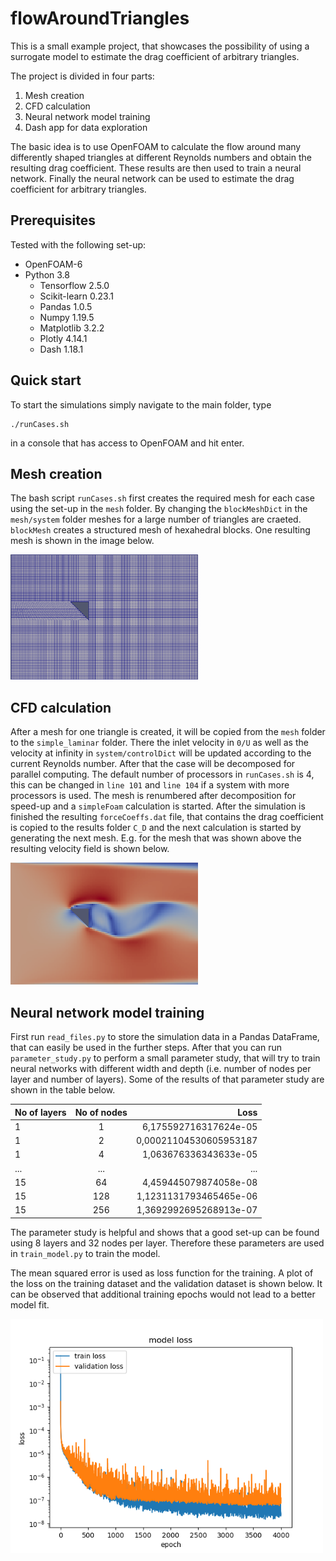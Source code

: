 # flowAroundTriangles
This is a small example project, that showcases the possibility of using a surrogate model to estimate the drag coefficient of arbitrary triangles.

The project is divided in four parts:
1. Mesh creation
2. CFD calculation
3. Neural network model training
4. Dash app for data exploration

The basic idea is to use OpenFOAM to calculate the flow around many differently shaped triangles at different Reynolds numbers and obtain the resulting drag coefficient. These results are then used to train a neural network. Finally the neural network can be used to estimate the drag coefficient for arbitrary triangles.

## Prerequisites
Tested with the following set-up:
* OpenFOAM-6
* Python 3.8
  * Tensorflow 2.5.0
  * Scikit-learn 0.23.1
  * Pandas 1.0.5
  * Numpy 1.19.5
  * Matplotlib 3.2.2
  * Plotly 4.14.1
  * Dash 1.18.1

## Quick start
To start the simulations simply navigate to the main folder, type
```
./runCases.sh
```
in a console that has access to OpenFOAM and hit enter.
## Mesh creation
The bash script `runCases.sh` first creates the required mesh for each case using the set-up in the `mesh` folder. By changing the `blockMeshDict` in the `mesh/system` folder meshes for a large number of triangles are craeted. `blockMesh` creates a structured mesh of hexahedral blocks. One resulting mesh is shown in the image below.

<img src="https://github.com/axelfiedler/flowAroundTriangles/blob/main/mesh_example.PNG" alt="Example of an automatically generated hex mesh around a triangle" width="300"/>

## CFD calculation ##
After a mesh for one triangle is created, it will be copied from the `mesh` folder to the `simple_laminar` folder. There the inlet velocity in `0/U` as well as the velocity at infinity in `system/controlDict` will be updated according to the current Reynolds number. After that the case will be decomposed for parallel computing. The default number of processors in `runCases.sh` is 4, this can be changed in `line 101` and `line 104` if a system with more processors is used. The mesh is renumbered after decomposition for speed-up and a `simpleFoam` calculation is started. After the simulation is finished the resulting `forceCoeffs.dat` file, that contains the drag coefficient is copied to the results folder `C_D` and the next calculation is started by generating the next mesh. E.g. for the mesh that was shown above the resulting velocity field is shown below.

<img src="https://github.com/axelfiedler/flowAroundTriangles/blob/main/flow_example.PNG" alt="Example of calculated velocity field" width="300"/>

## Neural network model training ##
First run `read_files.py` to store the simulation data in a Pandas DataFrame, that can easily be used in the further steps. After that you can run `parameter_study.py` to perform a small parameter study, that will try to train neural networks with different width and depth (i.e. number of nodes per layer and number of layers). Some of the results of that parameter study are shown in the table below.

| No of layers  | No of nodes   | Loss  |
| ------------- |:-------------:| -----:|
1|1|6,175592716317624e-05|
1|2|0,00021104530605953187|
1|4|1,063676336343633e-05|
...|...|...|
15|64|4,459445079874058e-08|
15|128|1,1231131793465465e-06|
15|256|1,3692992695268913e-07|

The parameter study is helpful and shows that a good set-up can be found using 8 layers and 32 nodes per layer. Therefore these parameters are used in `train_model.py` to train the model.

The mean squared error is used as loss function for the training. A plot of the loss on the training dataset and the validation dataset is shown below. It can be observed that additional training epochs would not lead to a better model fit.

<img src="https://github.com/axelfiedler/flowAroundTriangles/blob/main/model_loss_32_nodes_8_layer.png" alt="Loss for model with 32 nodes per layer and 8 layer" width="500"/>
